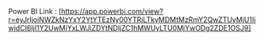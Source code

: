 Power BI Link : [https://app.powerbi.com/view?r=eyJrIjoiNWZkNzYxY2YtYTEzNy00YTRjLTkyMDMtMzRmY2QwZTUyMjU1IiwidCI6IjI1Y2UwMjYxLWJiZDYtNDljZC1hMWUyLTU0MjYwODg2ZDE1OSJ9]

